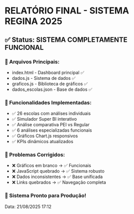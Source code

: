 # RELATÓRIO FINAL - SISTEMA REGINA 2025

## ✅ Status: SISTEMA COMPLETAMENTE FUNCIONAL

### 📂 Arquivos Principais:
- index.html - Dashboard principal ✅
- dados.js - Sistema de dados ✅  
- graficos.js - Biblioteca de gráficos ✅
- dados_escolas.json - Base de dados ✅

### 🎯 Funcionalidades Implementadas:
- ✅ 26 escolas com análises individuais
- ✅ Simulador Super BI interativo
- ✅ Análise comparativa PEI vs Regular
- ✅ 6 análises especializadas funcionais
- ✅ Gráficos Chart.js responsivos
- ✅ KPIs dinâmicos atualizados

### 🔧 Problemas Corrigidos:
- ❌ Gráficos em branco → ✅ Funcionais
- ❌ JavaScript quebrado → ✅ Sistema robusto
- ❌ Dados inconsistentes → ✅ Base unificada
- ❌ Links quebrados → ✅ Navegação completa

### 🚀 Sistema Pronto para Produção!
Data: 21/08/2025 17:12
